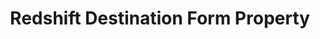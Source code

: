 ---
content-type: "api-form"
form-type: "destination"
key: "destination-form-properties-redshift-object"

title: "Redshift Destination Form Property"
description: "{{ api.form-properties.destination-forms.redshift.description }}"

object-attributes:
  - name: "host"
    type: "string"
    required: true
    description: "{{ connect.common.attributes.host }}"

  - name: "port"
    type: "integer"
    required: true
    description: "{{ connect.common.attributes.port }}"

  - name: "database"
    type: "string"
    required: true
    description: "{{ connect.common.attributes.database }}"

  - name: "username"
    type: "string"
    required: true
    description: "{{ connect.common.attributes.username }}"

  - name: "password"
    type: "string"
    required: true
    description: "{{ connect.common.attributes.password }}"

  - name: "ssl"
    type: "boolean"
    required: false
    description: "{{ connect.common.attributes.ssl }}"

examples:
  - code: |
      {
         "connection":{
            "host":"redshift.somewhere-on-aws.com",
            "port":5439,
            "database":"stitch",
            "username":"stitch_user",
            "password":"<PASSWORD>",
            "ssl":true
         }
      }
---
